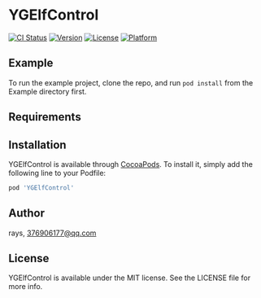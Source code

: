 # YGElfControl

[![CI Status](https://img.shields.io/travis/rays/YGElfControl.svg?style=flat)](https://travis-ci.org/rays/YGElfControl)
[![Version](https://img.shields.io/cocoapods/v/YGElfControl.svg?style=flat)](https://cocoapods.org/pods/YGElfControl)
[![License](https://img.shields.io/cocoapods/l/YGElfControl.svg?style=flat)](https://cocoapods.org/pods/YGElfControl)
[![Platform](https://img.shields.io/cocoapods/p/YGElfControl.svg?style=flat)](https://cocoapods.org/pods/YGElfControl)

## Example

To run the example project, clone the repo, and run `pod install` from the Example directory first.

## Requirements

## Installation

YGElfControl is available through [CocoaPods](https://cocoapods.org). To install
it, simply add the following line to your Podfile:

```ruby
pod 'YGElfControl'
```

## Author

rays, 376906177@qq.com

## License

YGElfControl is available under the MIT license. See the LICENSE file for more info.
